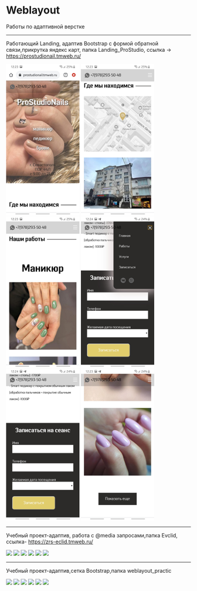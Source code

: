 # Weblayout
Работы по адаптивной верстке
____

Работающий Landing, адаптив Bootstrap с формой обратной связи,прикрутка яндекс карт, папка Landing_ProStudio, ссылка -> https://prostudionail.tmweb.ru/

<img style="width:200px;" src="https://github.com/ZhadanovRoman/Weblayout/blob/master/pictures%20weblayout/prostudio.jpg"> <img style="width:200px;" src="https://github.com/ZhadanovRoman/Weblayout/blob/master/pictures%20weblayout/prostudio2.jpg"> <img style="width:200px;"  src="https://github.com/ZhadanovRoman/Weblayout/blob/master/pictures%20weblayout/prostudio3.jpg">
<img style="width:200px;" src="https://github.com/ZhadanovRoman/Weblayout/blob/master/pictures%20weblayout/prostudio6.jpg"> <img style="width:200px;" src="https://github.com/ZhadanovRoman/Weblayout/blob/master/pictures%20weblayout/prostudio5.jpg"> <img style="width:200px;" src="https://github.com/ZhadanovRoman/Weblayout/blob/master/pictures%20weblayout/prostudio4.jpg">

______

Учебный проект-адаптив, работа с @media запросами,папка Evclid, ссылка- https://zrs-eclid.tmweb.ru/


<img src="https://i.yapx.ru/WHuNAm.jpg"> <img src="https://i.yapx.ru/WHuNDm.jpg"> <img src="https://i.yapx.ru/WHuNEm.jpg"> <img src="https://i.yapx.ru/WHuNHm.jpg">
<img src="https://i.yapx.ru/WHuNLm.bmp"> <img src="https://i.yapx.ru/WHuNOm.bmp">

______

Учебный проект-адаптив,сетка Bootstrap,папка weblayout_practic 

<img src="https://i.yapx.ru/WHukWm.jpg"> <img src="https://i.yapx.ru/WHukNm.jpg"> <img src="https://i.yapx.ru/WHukOm.jpg">
<img src="https://i.yapx.ru/WHukPm.bmp"> <img src="https://i.yapx.ru/WHukSm.bmp"> <img src="https://i.yapx.ru/WHukVm.bmp">
